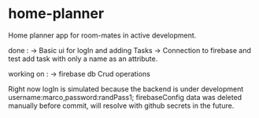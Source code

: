 # home-planner
Home planner app for room-mates in active development.
  
  done : -> Basic ui for logIn and adding Tasks
         -> Connection to firebase and test add task with only a name as an attribute.
  
  working on : -> firebase db Crud operations

  Right now logIn is simulated because the backend is under development username:marco,password:randPass1;
  firebaseConfig data was deleted manually before commit, will resolve with github secrets in the future.
